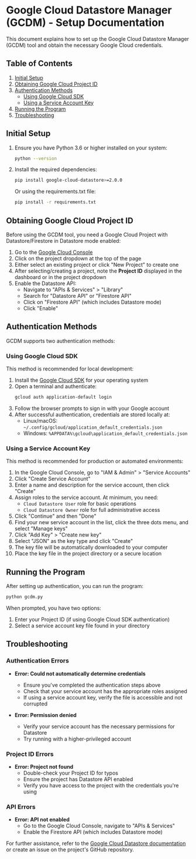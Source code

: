 # Google Cloud Datastore Manager (GCDM) - Setup Documentation

This document explains how to set up the Google Cloud Datastore Manager (GCDM) tool and obtain the necessary Google Cloud credentials.

## Table of Contents
1. [Initial Setup](#initial-setup)
2. [Obtaining Google Cloud Project ID](#obtaining-google-cloud-project-id)
3. [Authentication Methods](#authentication-methods)
   - [Using Google Cloud SDK](#using-google-cloud-sdk)
   - [Using a Service Account Key](#using-a-service-account-key)
4. [Running the Program](#running-the-program)
5. [Troubleshooting](#troubleshooting)

## Initial Setup

1. Ensure you have Python 3.6 or higher installed on your system:
   ```bash
   python --version
   ```

2. Install the required dependencies:
   ```bash
   pip install google-cloud-datastore>=2.0.0
   ```
   Or using the requirements.txt file:
   ```bash
   pip install -r requirements.txt
   ```

## Obtaining Google Cloud Project ID

Before using the GCDM tool, you need a Google Cloud Project with Datastore/Firestore in Datastore mode enabled:

1. Go to the [Google Cloud Console](https://console.cloud.google.com/)
2. Click on the project dropdown at the top of the page
3. Either select an existing project or click "New Project" to create one
4. After selecting/creating a project, note the **Project ID** displayed in the dashboard or in the project dropdown
5. Enable the Datastore API:
   - Navigate to "APIs & Services" > "Library"
   - Search for "Datastore API" or "Firestore API"
   - Click on "Firestore API" (which includes Datastore mode)
   - Click "Enable"

## Authentication Methods

GCDM supports two authentication methods:

### Using Google Cloud SDK

This method is recommended for local development:

1. Install the [Google Cloud SDK](https://cloud.google.com/sdk/docs/install) for your operating system
2. Open a terminal and authenticate:
   ```bash
   gcloud auth application-default login
   ```
3. Follow the browser prompts to sign in with your Google account
4. After successful authentication, credentials are stored locally at:
   - Linux/macOS: `~/.config/gcloud/application_default_credentials.json`
   - Windows: `%APPDATA%\gcloud\application_default_credentials.json`

### Using a Service Account Key

This method is recommended for production or automated environments:

1. In the Google Cloud Console, go to "IAM & Admin" > "Service Accounts"
2. Click "Create Service Account"
3. Enter a name and description for the service account, then click "Create"
4. Assign roles to the service account. At minimum, you need:
   - `Cloud Datastore User` role for basic operations
   - `Cloud Datastore Owner` role for full administrative access
5. Click "Continue" and then "Done"
6. Find your new service account in the list, click the three dots menu, and select "Manage keys"
7. Click "Add Key" > "Create new key"
8. Select "JSON" as the key type and click "Create"
9. The key file will be automatically downloaded to your computer
10. Place the key file in the project directory or a secure location

## Running the Program

After setting up authentication, you can run the program:

```bash
python gcdm.py
```

When prompted, you have two options:
1. Enter your Project ID (if using Google Cloud SDK authentication)
2. Select a service account key file found in your directory

## Troubleshooting

### Authentication Errors

- **Error: Could not automatically determine credentials**
  - Ensure you've completed the authentication steps above
  - Check that your service account has the appropriate roles assigned
  - If using a service account key, verify the file is accessible and not corrupted

- **Error: Permission denied**
  - Verify your service account has the necessary permissions for Datastore
  - Try running with a higher-privileged account

### Project ID Errors

- **Error: Project not found**
  - Double-check your Project ID for typos
  - Ensure the project has Datastore API enabled
  - Verify you have access to the project with the credentials you're using

### API Errors

- **Error: API not enabled**
  - Go to the Google Cloud Console, navigate to "APIs & Services"
  - Enable the Firestore API (which includes Datastore mode)

For further assistance, refer to the [Google Cloud Datastore documentation](https://cloud.google.com/datastore/docs) or create an issue on the project's GitHub repository.
